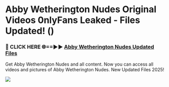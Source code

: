 # Abby Wetherington Nudes Original Videos 0nlyFans Leaked - Files Updated! ()

<h3>🔴 CLICK HERE 🌐==►► <a href="https://tinyurl.com/2p9ay9w9" rel="nofollow">Abby Wetherington Nudes Updated Files</a></h3>

Get Abby Wetherington Nudes and all content. Now you can access all videos and pictures of Abby Wetherington Nudes. New Updated Files 2025!

[![](https://i.imgur.com/KQgVmj3.gif)](https://tinyurl.com/2p9ay9w9)
